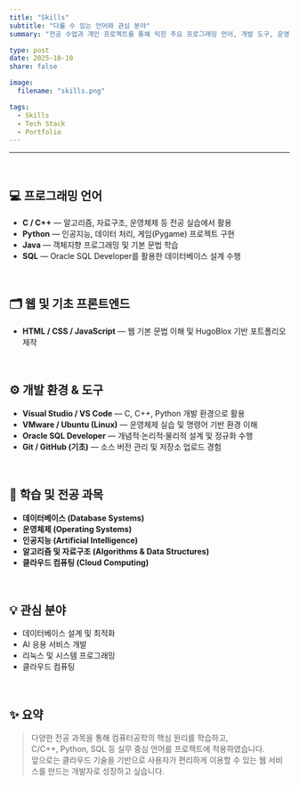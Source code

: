 ```yaml
---
title: "Skills"
subtitle: "다룰 수 있는 언어와 관심 분야"
summary: "전공 수업과 개인 프로젝트를 통해 익힌 주요 프로그래밍 언어, 개발 도구, 운영체제 경험을 정리했습니다."

type: post
date: 2025-10-10
share: false

image:
  filename: "skills.png"

tags:
  - Skills
  - Tech Stack
  - Portfolio
---
```

---
<br>

## 💻 프로그래밍 언어
- **C / C++** — 알고리즘, 자료구조, 운영체제 등 전공 실습에서 활용  
- **Python** — 인공지능, 데이터 처리, 게임(Pygame) 프로젝트 구현  
- **Java** — 객체지향 프로그래밍 및 기본 문법 학습  
- **SQL** — Oracle SQL Developer를 활용한 데이터베이스 설계 수행  

<br>

## 🗂️ 웹 및 기초 프론트엔드
- **HTML / CSS / JavaScript** — 웹 기본 문법 이해 및 HugoBlox 기반 포트폴리오 제작  

<br>

## ⚙️ 개발 환경 & 도구
- **Visual Studio / VS Code** — C, C++, Python 개발 환경으로 활용  
- **VMware / Ubuntu (Linux)** — 운영체제 실습 및 명령어 기반 환경 이해  
- **Oracle SQL Developer** — 개념적·논리적·물리적 설계 및 정규화 수행  
- **Git / GitHub (기초)** — 소스 버전 관리 및 저장소 업로드 경험  

<br>

## 🧠 학습 및 전공 과목
- **데이터베이스 (Database Systems)**  
- **운영체제 (Operating Systems)**  
- **인공지능 (Artificial Intelligence)**  
- **알고리즘 및 자료구조 (Algorithms & Data Structures)**  
- **클라우드 컴퓨팅 (Cloud Computing)**  

<br>

## 💡 관심 분야
- 데이터베이스 설계 및 최적화 
- AI 응용 서비스 개발 
- 리눅스 및 시스템 프로그래밍
- 클라우드 컴퓨팅  

<br>

## ✨ 요약
> 다양한 전공 과목을 통해 컴퓨터공학의 핵심 원리를 학습하고,  
> C/C++, Python, SQL 등 실무 중심 언어를 프로젝트에 적용하였습니다.  
> 앞으로는 클라우드 기술을 기반으로 사용자가 편리하게 이용할 수 있는 웹 서비스를 만드는 개발자로 성장하고 싶습니다.

<br>